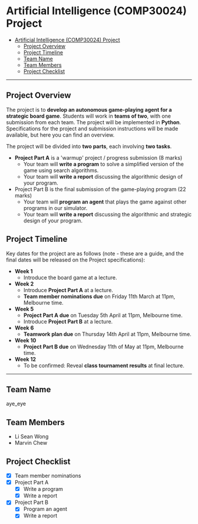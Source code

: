 # Artificial Intelligence (COMP30024) Project

- [Artificial Intelligence (COMP30024) Project](#artificial-intelligence-comp30024-project)
  - [Project Overview](#project-overview)
  - [Project Timeline](#project-timeline)
  - [Team Name](#team-name)
  - [Team Members](#team-members)
  - [Project Checklist](#project-checklist)

---

## Project Overview

The project is to **develop an autonomous game-playing agent for a strategic board game**. Students will work in **teams of two**, with one submission from each team. The project will be implemented in **Python**. Specifications for the project and submission instructions will be made available, but here you can find an overview.

The project will be divided into **two parts**, each involving **two tasks**.

- **Project Part A** is a 'warmup' project / progress submission (8 marks)
  - Your team will **write a program** to solve a simplified version of the game using search algorithms.
  - Your team will **write a report** discussing the algorithmic design of your program.
- Project Part B is the final submission of the game-playing program (22 marks)
  - Your team will **program an agent** that plays the game against other programs in our simulator.
  - Your team will **write a report** discussing the algorithmic and strategic design of your program.

## Project Timeline

Key dates for the project are as follows (note - these are a guide, and the final dates will be released on the Project specifications):

- **Week 1**
  - Introduce the board game at a lecture.
- **Week 2**
  - Introduce **Project Part A** at a lecture.
  - **Team member nominations due** on Friday 11th March at 11pm, Melbourne time.
- **Week 5**
  - **Project Part A due** on Tuesday 5th April at 11pm, Melbourne time.
  - Introduce **Project Part B** at a lecture.
- **Week 6**
  - **Teamwork plan due** on Thursday 14th April at 11pm, Melbourne time.
- **Week 10**
  - **Project Part B due** on Wednesday 11th of May at 11pm, Melbourne time.
- **Week 12**
  - To be confirmed: Reveal **class tournament results** at final lecture.

---

## Team Name

aye_eye

## Team Members

- Li Sean Wong
- Marvin Chew

## Project Checklist

- [x] Team member nominations
- [x] Project Part A
  - [x] Write a program
  - [x] Write a report
- [x] Project Part B
  - [x] Program an agent
  - [x] Write a report
